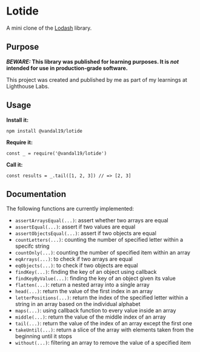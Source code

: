 # Lotide

A mini clone of the [Lodash](https://lodash.com) library.

## Purpose

**_BEWARE:_ This library was published for learning purposes. It is _not_ intended for use in production-grade software.**

This project was created and published by me as part of my learnings at Lighthouse Labs. 

## Usage

**Install it:**

`npm install @vandal19/lotide`

**Require it:**

`const _ = require('@vandal19/lotide')`

**Call it:**

`const results = _.tail([1, 2, 3]) // => [2, 3]`

## Documentation

The following functions are currently implemented:

* `assertArraysEqual(...)`: assert whether two arrays are equal
* `assertEqual(...)`: assert if two values are equal
* `assertObjectsEqual(...)`: assert if two objects are equal
* `countLetters(...)`: counting the number of specified letter within a specifc string
* `countOnly(...)`: counting the number of specified item within an array
* `eqArrays(...)`: to check if two arrays are equal
* `eqObjects(...)`: to check if two objects are equal
* `findKey(...)`: finding the key of an object using callback
* `findKeyByValue(...)`: finding the key of an object given its value
* `flatten(...)`: return a nested array into a single array
* `head(...)`: return the value of the first index in an array
* `letterPositions(...)`: return the index of the specified letter within a string in an array based on the individual alphabet
* `maps(...)`: using callback function to every value inside an array
* `middle(...)`: return the value of the middle index of an array
* `tail(...)`: return the value of the index of an array except the first one
* `takeUntil(...)`: return a slice of the array with elements taken from the beginning until it stops
* `without(...)`: filtering an array to remove the value of a specified item
